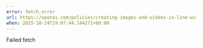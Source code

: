 ```yaml
---
error: fetch_error
url: https://openai.com/policies/creating-images-and-videos-in-line-with-our-policies/
when: 2025-10-24T19:07:44.144271+00:00
---
```


Failed fetch

